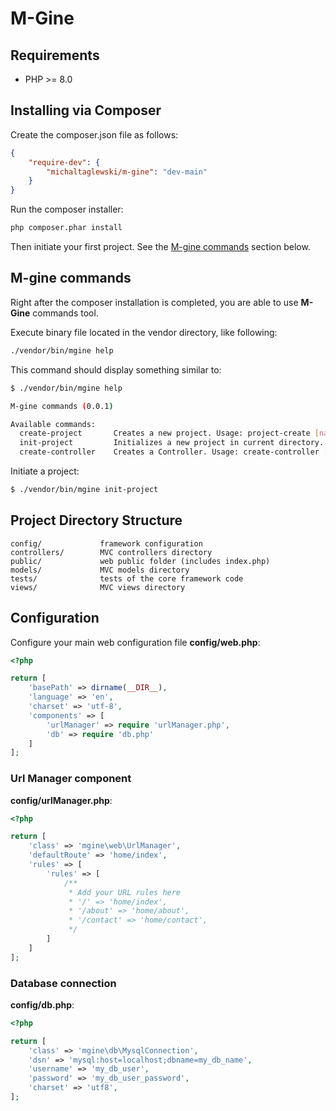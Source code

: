 # M-Gine

## Requirements

* PHP >= 8.0

## Installing via Composer

Create the composer.json file as follows:

```json
{
    "require-dev": {
        "michaltaglewski/m-gine": "dev-main"
    }
}
```

Run the composer installer:

```bash
php composer.phar install
```

Then initiate your first project. See the [M-gine commands](#m-gine-commands) section below.

## M-gine commands

Right after the composer installation is completed, you are able to use **M-Gine** commands tool.

Execute binary file located in the vendor directory, like following:

```bash
./vendor/bin/mgine help
```

This command should display something similar to:

```bash
$ ./vendor/bin/mgine help

M-gine commands (0.0.1)

Available commands:
  create-project       Creates a new project. Usage: project-create [name]
  init-project         Initializes a new project in current directory. Usage: init-project
  create-controller    Creates a Controller. Usage: create-controller [name] [namespace]
```

Initiate a project:

```bash
$ ./vendor/bin/mgine init-project
```

## Project Directory Structure

```
config/             framework configuration
controllers/        MVC controllers directory
public/             web public folder (includes index.php)
models/             MVC models directory
tests/              tests of the core framework code
views/              MVC views directory
```

## Configuration

Configure your main web configuration file **config/web.php**:
```php
<?php

return [
    'basePath' => dirname(__DIR__),
    'language' => 'en',
    'charset' => 'utf-8',
    'components' => [
        'urlManager' => require 'urlManager.php',
        'db' => require 'db.php'
    ]
];
```

### Url Manager component 

**config/urlManager.php**:
```php
<?php

return [
    'class' => 'mgine\web\UrlManager',
    'defaultRoute' => 'home/index',
    'rules' => [
        'rules' => [
            /**
             * Add your URL rules here
             * '/' => 'home/index',
             * '/about' => 'home/about',
             * '/contact' => 'home/contact',
             */
        ]
    ]
];
```

### Database connection

**config/db.php**:
```php
<?php

return [
    'class' => 'mgine\db\MysqlConnection',
    'dsn' => 'mysql:host=localhost;dbname=my_db_name',
    'username' => 'my_db_user',
    'password' => 'my_db_user_password',
    'charset' => 'utf8',
];
```